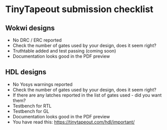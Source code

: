 # TinyTapeout submission checklist

## Wokwi designs

* No DRC / ERC reported
* Check the number of gates used by your design, does it seem right?
* Truthtable added and test passing (coming soon)
* Documentation looks good in the PDF preview

## HDL designs

* No Yosys warnings reported
* Check the number of gates used by your design, does it seem right?
* If there are any latches reported in the list of gates used - did you want them?
* Testbench for RTL
* Testbench for GL
* Documentation looks good in the PDF preview
* You have read this: https://tinytapeout.com/hdl/important/
